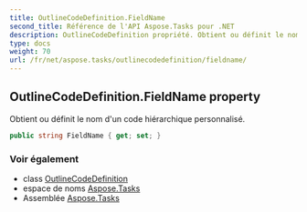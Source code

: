 ```yaml
---
title: OutlineCodeDefinition.FieldName
second_title: Référence de l'API Aspose.Tasks pour .NET
description: OutlineCodeDefinition propriété. Obtient ou définit le nom dun code hiérarchique personnalisé.
type: docs
weight: 70
url: /fr/net/aspose.tasks/outlinecodedefinition/fieldname/
---
```

## OutlineCodeDefinition.FieldName property

Obtient ou définit le nom d'un code hiérarchique personnalisé.

```csharp
public string FieldName { get; set; }
```

### Voir également

* class [OutlineCodeDefinition](../)
* espace de noms [Aspose.Tasks](../../outlinecodedefinition/)
* Assemblée [Aspose.Tasks](../../../)


